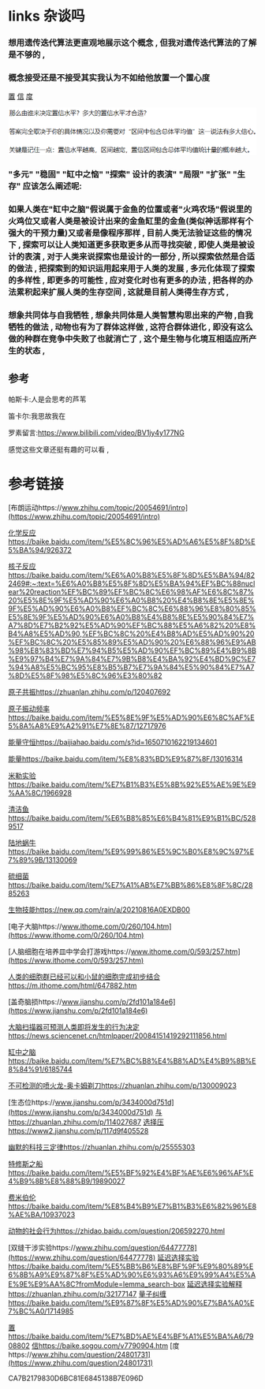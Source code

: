 # links 杂谈吗

### 想用遗传迭代算法更直观地展示这个概念 , 但我对遗传迭代算法的了解是不够的 , 

### 概念接受还是不接受其实我认为不如给他放置一个置心度

[置](https://baike.baidu.com/item/%E7%BD%AE%E4%BF%A1%E5%BA%A6/7908802) [信](https://baike.sogou.com/v7790904.htm) [度](https://www.zhihu.com/question/24801731)

![](image/置信度.png)

### "多元" "稳固" "缸中之恼" "探索" 设计的表演" "局限" "扩张" "生存" 应该怎么阐述呢:
### 如果人类在"缸中之脑"假说属于金鱼的位置或者"火鸡农场"假说里的火鸡位又或者人类是被设计出来的金鱼缸里的金鱼(类似神话那样有个强大的干预力量)又或者是像程序那样 , 目前人类无法验证这些的情况下 , 探索可以让人类知道更多获取更多从而寻找突破 , 即使人类是被设计的表演 , 对于人类来说探索也是设计的一部分 , 所以探索依然是合适的做法 , 把探索到的知识运用起来用于人类的发展 , 多元化体现了探索的多样性 , 即更多的可能性 , 应对变化时也有更多的办法 , 把各样的办法累积起来扩展人类的生存空间 , 这就是目前人类得生存方式 , 

### 想象共同体与自我牺牲 , 想象共同体是人类智慧构思出来的产物 ,自我牺牲的做法 ,  动物也有为了群体这样做 , 这符合群体进化 , 即没有这么做的种群在竞争中失败了也就消亡了 , 这个是生物与化境互相适应所产生的状态 , 

## 参考

帕斯卡:人是会思考的芦苇 

笛卡尔:我思故我在

罗素留言:https://www.bilibili.com/video/BV1jy4y177NG

感觉这些文章还挺有趣的可以看 , 

# 参考链接
[布朗运动https://www.zhihu.com/topic/20054691/intro](https://www.zhihu.com/topic/20054691/intro)

[化学反应https://baike.baidu.com/item/%E5%8C%96%E5%AD%A6%E5%8F%8D%E5%BA%94/926372](https://baike.baidu.com/item/%E5%8C%96%E5%AD%A6%E5%8F%8D%E5%BA%94/926372)

[核子反应https://baike.baidu.com/item/%E6%A0%B8%E5%8F%8D%E5%BA%94/822469#:~:text=%E6%A0%B8%E5%8F%8D%E5%BA%94%EF%BC%88nuclear%20reaction%EF%BC%89%EF%BC%8C%E6%98%AF%E6%8C%87%20%E5%8E%9F%E5%AD%90%E6%A0%B8%20%E4%B8%8E%E5%8E%9F%E5%AD%90%E6%A0%B8%EF%BC%8C%E6%88%96%E8%80%85%E5%8E%9F%E5%AD%90%E6%A0%B8%E4%B8%8E%E5%90%84%E7%A7%8D%E7%B2%92%E5%AD%90%EF%BC%88%E5%A6%82%20%E8%B4%A8%E5%AD%90,%EF%BC%8C%20%E4%B8%AD%E5%AD%90%20%EF%BC%8C%20%E5%85%89%E5%AD%90%20%E6%88%96%E9%AB%98%E8%83%BD%E7%94%B5%E5%AD%90%EF%BC%89%E4%B9%8B%E9%97%B4%E7%9A%84%E7%9B%B8%E4%BA%92%E4%BD%9C%E7%94%A8%E5%BC%95%E8%B5%B7%E7%9A%84%E5%90%84%E7%A7%8D%E5%8F%98%E5%8C%96%E3%80%82](https://baike.baidu.com/item/%E6%A0%B8%E5%8F%8D%E5%BA%94/822469#:~:text=%E6%A0%B8%E5%8F%8D%E5%BA%94%EF%BC%88nuclear%20reaction%EF%BC%89%EF%BC%8C%E6%98%AF%E6%8C%87%20%E5%8E%9F%E5%AD%90%E6%A0%B8%20%E4%B8%8E%E5%8E%9F%E5%AD%90%E6%A0%B8%EF%BC%8C%E6%88%96%E8%80%85%E5%8E%9F%E5%AD%90%E6%A0%B8%E4%B8%8E%E5%90%84%E7%A7%8D%E7%B2%92%E5%AD%90%EF%BC%88%E5%A6%82%20%E8%B4%A8%E5%AD%90,%EF%BC%8C%20%E4%B8%AD%E5%AD%90%20%EF%BC%8C%20%E5%85%89%E5%AD%90%20%E6%88%96%E9%AB%98%E8%83%BD%E7%94%B5%E5%AD%90%EF%BC%89%E4%B9%8B%E9%97%B4%E7%9A%84%E7%9B%B8%E4%BA%92%E4%BD%9C%E7%94%A8%E5%BC%95%E8%B5%B7%E7%9A%84%E5%90%84%E7%A7%8D%E5%8F%98%E5%8C%96%E3%80%82)

[原子共振https://zhuanlan.zhihu.com/p/120407692](https://zhuanlan.zhihu.com/p/120407692)

[原子振动频率https://baike.baidu.com/item/%E5%8E%9F%E5%AD%90%E6%8C%AF%E5%8A%A8%E9%A2%91%E7%8E%87/12717976](https://baike.baidu.com/item/%E5%8E%9F%E5%AD%90%E6%8C%AF%E5%8A%A8%E9%A2%91%E7%8E%87/12717976)

[能量守恒https://baijiahao.baidu.com/s?id=1650710162219134601](https://baijiahao.baidu.com/s?id=1650710162219134601)

[能量https://baike.baidu.com/item/%E8%83%BD%E9%87%8F/13016314](https://baike.baidu.com/item/%E8%83%BD%E9%87%8F/13016314)

[米勒实验https://baike.baidu.com/item/%E7%B1%B3%E5%8B%92%E5%AE%9E%E9%AA%8C/1966928](https://baike.baidu.com/item/%E7%B1%B3%E5%8B%92%E5%AE%9E%E9%AA%8C/1966928)

[清洁鱼https://baike.baidu.com/item/%E6%B8%85%E6%B4%81%E9%B1%BC/5289517](https://baike.baidu.com/item/%E6%B8%85%E6%B4%81%E9%B1%BC/5289517)

[陆地蜗牛https://baike.baidu.com/item/%E9%99%86%E5%9C%B0%E8%9C%97%E7%89%9B/13130069](https://baike.baidu.com/item/%E9%99%86%E5%9C%B0%E8%9C%97%E7%89%9B/13130069)

[硫细菌https://baike.baidu.com/item/%E7%A1%AB%E7%BB%86%E8%8F%8C/2885263](https://baike.baidu.com/item/%E7%A1%AB%E7%BB%86%E8%8F%8C/2885263)

[生物技能https://new.qq.com/rain/a/20210816A0EXDB00](https://new.qq.com/rain/a/20210816A0EXDB00)

[电子大脑https://www.ithome.com/0/260/104.htm](https://www.ithome.com/0/260/104.htm)

[人脑细胞在培养皿中学会打游戏https://www.ithome.com/0/593/257.htm](https://www.ithome.com/0/593/257.htm)

[人类的细胞群已经可以和小鼠的细胞完成初步结合https://m.ithome.com/html/647882.htm](https://m.ithome.com/html/647882.htm)

[盖奇脑损https://www.jianshu.com/p/2fd101a184e6](https://www.jianshu.com/p/2fd101a184e6)

[大脑扫描器可预测人类即将发生的行为决定https://news.sciencenet.cn/htmlpaper/20084151419292111856.html](https://news.sciencenet.cn/htmlpaper/20084151419292111856.html)

[缸中之脑https://baike.baidu.com/item/%E7%BC%B8%E4%B8%AD%E4%B9%8B%E8%84%91/6185744](https://baike.baidu.com/item/%E7%BC%B8%E4%B8%AD%E4%B9%8B%E8%84%91/6185744)

[不可检测的喷火龙-奥卡姆剃刀https://zhuanlan.zhihu.com/p/130009023](https://zhuanlan.zhihu.com/p/130009023)

[生态位https://www.jianshu.com/p/3434000d751d](https://www.jianshu.com/p/3434000d751d)    [与https://zhuanlan.zhihu.com/p/114027687](https://zhuanlan.zhihu.com/p/114027687)   [选择压https://www2.jianshu.com/p/117d9f405528](https://www2.jianshu.com/p/117d9f405528)

[幽默的科技三定律https://zhuanlan.zhihu.com/p/25555303](https://zhuanlan.zhihu.com/p/25555303)

[特修斯之船https://baike.baidu.com/item/%E5%BF%92%E4%BF%AE%E6%96%AF%E4%B9%8B%E8%88%B9/19890027](https://baike.baidu.com/item/%E5%BF%92%E4%BF%AE%E6%96%AF%E4%B9%8B%E8%88%B9/19890027)

[费米伯伦https://baike.baidu.com/item/%E8%B4%B9%E7%B1%B3%E6%82%96%E8%AE%BA/10937023](https://baike.baidu.com/item/%E8%B4%B9%E7%B1%B3%E6%82%96%E8%AE%BA/10937023)

[动物的社会行为https://zhidao.baidu.com/question/206592270.html](https://zhidao.baidu.com/question/206592270.html)

[双缝干涉实验https://www.zhihu.com/question/64477778](https://www.zhihu.com/question/64477778) [延迟选择实验https://baike.baidu.com/item/%E5%BB%B6%E8%BF%9F%E9%80%89%E6%8B%A9%E9%87%8F%E5%AD%90%E6%93%A6%E9%99%A4%E5%AE%9E%E9%AA%8C?fromModule=lemma_search-box](https://baike.baidu.com/item/%E5%BB%B6%E8%BF%9F%E9%80%89%E6%8B%A9%E9%87%8F%E5%AD%90%E6%93%A6%E9%99%A4%E5%AE%9E%E9%AA%8C?fromModule=lemma_search-box) [延迟选择实验解释https://zhuanlan.zhihu.com/p/32177147](https://zhuanlan.zhihu.com/p/32177147) [量子纠缠https://baike.baidu.com/item/%E9%87%8F%E5%AD%90%E7%BA%A0%E7%BC%A0/1714985](https://baike.baidu.com/item/%E9%87%8F%E5%AD%90%E7%BA%A0%E7%BC%A0/1714985)

[置https://baike.baidu.com/item/%E7%BD%AE%E4%BF%A1%E5%BA%A6/7908802](https://baike.baidu.com/item/%E7%BD%AE%E4%BF%A1%E5%BA%A6/7908802) [信https://baike.sogou.com/v7790904.htm](https://baike.sogou.com/v7790904.htm) [度https://www.zhihu.com/question/24801731](https://www.zhihu.com/question/24801731)

CA7B2179830D6BC81E6845138B7E096D